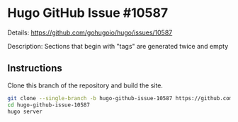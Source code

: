 # Hugo GitHub Issue #10587

Details: <https://github.com/gohugoio/hugo/issues/10587>

Description: Sections that begin with "tags" are generated twice and empty

## Instructions

Clone this branch of the repository and build the site.

```bash
git clone --single-branch -b hugo-github-issue-10587 https://github.com/jmooring/hugo-testing hugo-github-issue-10587
cd hugo-github-issue-10587
hugo server
```
